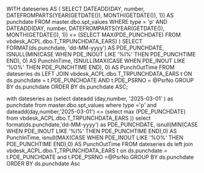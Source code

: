 WITH dateseries AS (
    SELECT 
        DATEADD(DAY, number, DATEFROMPARTS(YEAR(GETDATE()), MONTH(GETDATE()), 1)) AS punchdate 
    FROM master.dbo.spt_values 
    WHERE type = 'p'
        AND DATEADD(DAY, number, DATEFROMPARTS(YEAR(GETDATE()), MONTH(GETDATE()), 1)) 
            <= (SELECT MAX(PDE_PUNCHDATE) FROM vbdesk_ACPL.dbo.T_TRPUNCHDATA_EARS)
)
SELECT
    FORMAT(ds.punchdate, 'dd-MM-yyyy') AS PDE_PUNCHDATE,
    ISNULL(MIN(CASE WHEN PDE_INOUT LIKE '%I%' THEN PDE_PUNCHTIME END), 0) AS PunchInTime,
    ISNULL(MAX(CASE WHEN PDE_INOUT LIKE '%O%' THEN PDE_PUNCHTIME END), 0) AS PunchOutTime
FROM dateseries ds
LEFT JOIN vbdesk_ACPL.dbo.T_TRPUNCHDATA_EARS t 
    ON ds.punchdate = t.PDE_PUNCHDATE 
    AND t.PDE_PSRNO = @PsrNo
GROUP BY ds.punchdate
ORDER BY ds.punchdate ASC;



with dateseries as
 (select dateadd (day,number, '2025-03-01' ) as punchdate from  master.dbo.spt_values where type ='p'
 and  dateadd(day,number,'2025-03-01') <= (select max (PDE_PUNCHDATE) from vbdesk_ACPL.dbo.T_TRPUNCHDATA_EARS ))
 select
      format(ds.punchdate,'dd-MM-yyyy') as PDE_PUNCHDATE,
         isnull(MIN(CASE WHEN PDE_INOUT LIKE '%I%' THEN PDE_PUNCHTIME END),0) AS PunchInTime,
         isnull(MAX(CASE WHEN PDE_INOUT LIKE '%O%' THEN PDE_PUNCHTIME END),0) AS PunchOutTime
     FROM dateseries ds left join  vbdesk_ACPL.dbo.T_TRPUNCHDATA_EARS t on ds.punchdate = t.PDE_PUNCHDATE and t.PDE_PSRNO =@PsrNo 
     GROUP BY ds.punchdate
     ORDER BY ds.punchdate Asc

